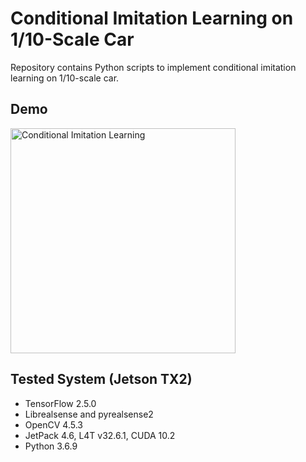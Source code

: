 # Conditional Imitation Learning on 1/10-Scale Car
Repository contains Python scripts to implement conditional imitation learning on 1/10-scale car.

## Demo
<img src="https://github.com/nelsoonc/file_references/blob/main/CIL/CIL.gif" title="Conditional Imitation Learning" height="360"/>

## Tested System (Jetson TX2)
- TensorFlow 2.5.0
- Librealsense and pyrealsense2
- OpenCV 4.5.3
- JetPack 4.6, L4T v32.6.1, CUDA 10.2
- Python 3.6.9

